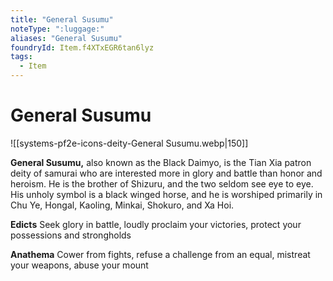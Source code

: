 ```yaml
---
title: "General Susumu"
noteType: ":luggage:"
aliases: "General Susumu"
foundryId: Item.f4XTxEGR6tan6lyz
tags:
  - Item
---
```


# General Susumu
![[systems-pf2e-icons-deity-General Susumu.webp|150]]

**General Susumu,** also known as the Black Daimyo, is the Tian Xia patron deity of samurai who are interested more in glory and battle than honor and heroism. He is the brother of Shizuru, and the two seldom see eye to eye. His unholy symbol is a black winged horse, and he is worshiped primarily in Chu Ye, Hongal, Kaoling, Minkai, Shokuro, and Xa Hoi.

**Edicts** Seek glory in battle, loudly proclaim your victories, protect your possessions and strongholds

**Anathema** Cower from fights, refuse a challenge from an equal, mistreat your weapons, abuse your mount
